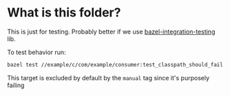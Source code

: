 # What is this folder?

This is just for testing. Probably better if we use [bazel-integration-testing](https://github.com/bazelbuild/bazel-integration-testing) lib.

To test behavior run:
```sh
bazel test //example/c/com/example/consumer:test_classpath_should_fail
```

This target is excluded by default by the `manual` tag since it's purposely failing
